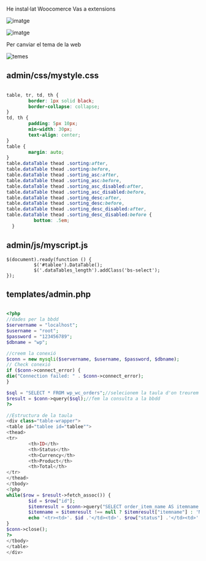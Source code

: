 He instal·lat Woocomerce
Vas a extensions 

![imatge](https://github.com/mmonpeat/Maquines_Virtuals/assets/115364869/84a7ab9c-8ea7-40fd-80ca-1ad908641577)

![imatge](https://github.com/mmonpeat/Maquines_Virtuals/assets/115364869/56d49a6c-46e3-4085-b6f3-eaf005135f41)

Per canviar el tema de la web 

![temes](https://github.com/mmonpeat/Maquines_Virtuals/assets/115364869/c9d3c0c7-6a31-4504-8199-c9c488413dc6)

## admin/css/mystyle.css
```css

table, tr, td, th {
        border: 1px solid black;
        border-collapse: collapse;
}
td, th {
        padding: 5px 10px;
        min-width: 30px;
        text-align: center;
}
table {
        margin: auto;
}
table.dataTable thead .sorting:after,
table.dataTable thead .sorting:before,
table.dataTable thead .sorting_asc:after,
table.dataTable thead .sorting_asc:before,
table.dataTable thead .sorting_asc_disabled:after,
table.dataTable thead .sorting_asc_disabled:before,
table.dataTable thead .sorting_desc:after,
table.dataTable thead .sorting_desc:before,
table.dataTable thead .sorting_desc_disabled:after,
table.dataTable thead .sorting_desc_disabled:before {
          bottom: .5em;
  }

```

## admin/js/myscript.js
```
$(document).ready(function () {
          $('#tablee').DataTable();
          $('.dataTables_length').addClass('bs-select');
});
```

## templates/admin.php
```php

<?php
//dades per la bbdd
$servername = "localhost";
$username = "root";
$password = "123456789";
$dbname = "wp";

//creem la conexió
$conn = new mysqli($servername, $username, $password, $dbname);
// Check conexió
if ($conn->connect_error) {
die("Connection failed: " . $conn->connect_error);
}

$sql = "SELECT * FROM wp_wc_orders";//selecionem la taula d'on treurem algunes dades
$result = $conn->query($sql);//fem la consulta a la bbdd
?>

//Estructura de la taula 
<div class="table-wrapper">
<table id="tablee id="tablee"">
<thead>
<tr>
        <th>ID</th>
        <th>Status</th>
        <th>Currency</th>
        <th>Product</th>
        <th>Total</th>
</tr>
</thead>
</tbody>
<?php
while($row = $result->fetch_assoc()) {
        $id = $row["id"];
        $itemresult = $conn->query("SELECT order_item_name AS itemname FROM wp_woocommerce_order_items WHERE order_id = $id")->fetch_assoc();
        $itemname = $itemresult !== null ? $itemresult["itemname"] : 'NO SE';
        echo '<tr><td>'. $id .'</td><td>'. $row["status"] .'</td><td>'. $row["currency"] ."</td><td>$itemname</td><td>" . $row["total_amount"] . '</td></tr>';
}
$conn->close();
?>
</tbody>
</table>
</div>
```
